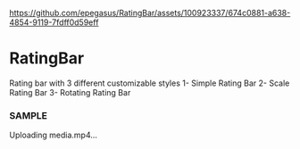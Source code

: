 
https://github.com/epegasus/RatingBar/assets/100923337/674c0881-a638-4854-9119-7fdff0d59eff
# RatingBar

Rating bar with 3 different customizable styles
1- Simple Rating Bar
2- Scale Rating Bar
3- Rotating Rating Bar


### SAMPLE

Uploading media.mp4…
